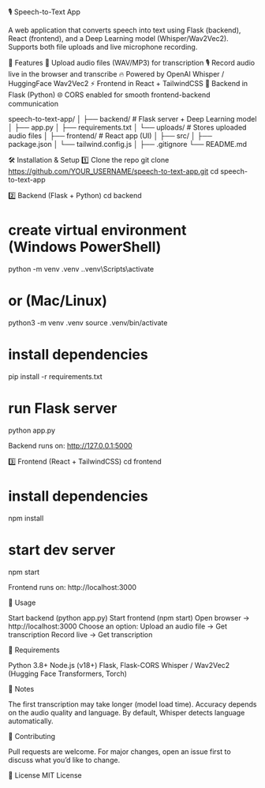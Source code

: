 🎙️ Speech-to-Text App

A web application that converts speech into text using Flask (backend), React (frontend), and a Deep Learning model (Whisper/Wav2Vec2).
Supports both file uploads and live microphone recording.

🚀 Features
🎤 Upload audio files (WAV/MP3) for transcription
🎙️ Record audio live in the browser and transcribe
🔥 Powered by OpenAI Whisper / HuggingFace Wav2Vec2
⚡ Frontend in React + TailwindCSS
🐍 Backend in Flask (Python)
🌐 CORS enabled for smooth frontend-backend communication


speech-to-text-app/
│
├── backend/               # Flask server + Deep Learning model
│   ├── app.py
│   ├── requirements.txt
│   └── uploads/           # Stores uploaded audio files
│
├── frontend/              # React app (UI)
│   ├── src/
│   ├── package.json
│   └── tailwind.config.js
│
├── .gitignore
└── README.md



🛠️ Installation & Setup
1️⃣ Clone the repo
git clone https://github.com/YOUR_USERNAME/speech-to-text-app.git
cd speech-to-text-app

2️⃣ Backend (Flask + Python)
cd backend

# create virtual environment (Windows PowerShell)
python -m venv .venv
.\.venv\Scripts\activate

# or (Mac/Linux)
python3 -m venv .venv
source .venv/bin/activate

# install dependencies
pip install -r requirements.txt

# run Flask server
python app.py

Backend runs on: http://127.0.0.1:5000

3️⃣ Frontend (React + TailwindCSS)
cd frontend

# install dependencies
npm install

# start dev server
npm start

Frontend runs on: http://localhost:3000


🎯 Usage

Start backend (python app.py)
Start frontend (npm start)
Open browser → http://localhost:3000
Choose an option:
Upload an audio file → Get transcription
Record live → Get transcription



📌 Requirements

Python 3.8+
Node.js (v18+)
Flask, Flask-CORS
Whisper / Wav2Vec2 (Hugging Face Transformers, Torch)


📖 Notes

The first transcription may take longer (model load time).
Accuracy depends on the audio quality and language.
By default, Whisper detects language automatically.


🤝 Contributing

Pull requests are welcome. For major changes, open an issue first to discuss what you’d like to change.


📜 License
MIT License
